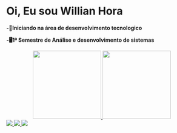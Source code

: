 <h1>Oi, Eu sou Willian Hora</h1> 
<p><b>-📝Iniciando na área de desenvolvimento tecnologico</b></p>
<p><b>-🖥1ª Semestre de Análise e desenvolvimento de sistemas</b></p>

<div align="center">
  <a href="https://github.com/WillianHora/WillianHora">
  <img height="180em" src="https://github-readme-stats.vercel.app/api?username=WillianHora&show_icons=true&theme=kacho_ga&include_all_commits=true&count_private=true"/>
  <img height="180em" src="https://github-readme-stats.vercel.app/api/top-langs/?username=WillianHora&layout=compact&langs_count=7&theme=kacho_ga"/>
</div>
<img src ="https://www.shareicon.net/download/2015/09/24/106438_man.ico" alt"">
  <img src ="https://www.shareicon.net/download/2015/09/24/106438_man.ico" alt"">
   <img src ="https://www.shareicon.net/download/2015/09/24/106438_man.ico" alt"">
